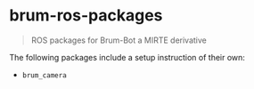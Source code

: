 # brum-ros-packages
> ROS packages for Brum-Bot a MIRTE derivative

The following packages include a setup instruction of their own:
 - `brum_camera` 
